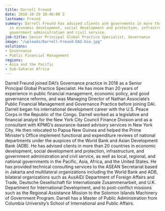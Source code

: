 ```yaml
---
title: Darrell Freund
date: 2018-10-29 18:46:00 Z
lastname: Freund
summary: Darrell Freund has advised clients and governments in more than 20 countries
  in economic development, social development and protection, infrastructure, and
  government administration and civil service.
job-title: Senior Principal Global Practice Specialist, Governance
image: "/uploads/Darrell-Freund-DAI-bio.jpg"
solutions:
- Governance
- Public Financial Management
regions:
- Asia and the Pacific
- Sub-Saharan Africa
---
```


Darrell Freund joined DAI’s Governance practice in 2018 as a Senior Principal Global Practice Specialist. He has more than 20 years of experience in public financial management, economic policy, and good governance reforms, and was Managing Director of Nathan Associate’s Public Financial Management and Governance Practice before joining DAI. Darrell began his international development career with the U.S. Peace Corps in the Republic of the Congo.  Darrell worked as a legislative and financial analyst for the New York City Council Finance Division and as a consultant with KPMG’s assurance-based advisory services in New York City. He then relocated to Papua New Guinea and helped the Prime Minister’s Office implement functional and expenditure reviews of national departments under the auspices of the World Bank and Asian Development Bank (ADB). He has advised clients in more than 20 countries in economic development, social development and protection, infrastructure, and government administration and civil service, as well as local, regional, and national governments in the Pacific, Asia, Africa, and the United States. He has provided technical consulting services to the ASEAN Secretariat based in Jakarta and multilateral organizations including the World Bank and ADB, bilateral organizations such as AusAID/ Department of Foreign Affairs and Trade, Deutsche Gesellschaft für Internationale Zusammenarbeit, and U.K. Department for International Development, and to post-conflict missions such as the Regional Assistance Mission to the Solomon Islands Machinery of Government Program. Darrell has a Master of Public Administration from Columbia University’s School of International and Public Affairs.